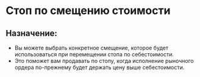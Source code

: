# Стоп по смещению стоимости

## Назначение:

- Вы можете выбрать конкретное смещение, которое будет использоваться при перемещении стопа по себестоимости.
- Это поможет вам продавать по стопу, когда исполнение рыночного ордера по-прежнему будет держать цену выше себестоимости.
